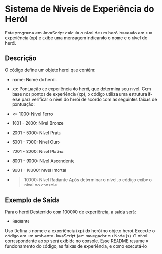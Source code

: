 # Sistema de Níveis de Experiência do Herói
Este programa em JavaScript calcula o nível de um herói baseado em sua experiência (xp) e exibe uma mensagem indicando o nome e o nível do herói.

## Descrição
O código define um objeto heroi que contém:

- nome: Nome do herói.
- xp: Pontuação de experiência do herói, que determina seu nível.
Com base nos pontos de experiência (xp), o código utiliza uma estrutura if-else para verificar o nível do herói de acordo com as seguintes faixas de pontuação:

- <= 1000: Nível Ferro
- 1001 - 2000: Nível Bronze
- 2001 - 5000: Nível Prata
- 5001 - 7000: Nível Ouro
- 7001 - 8000: Nível Platina
- 8001 - 9000: Nível Ascendente
- 9001 - 10000: Nível Imortal
- > 10000: Nível Radiante
Após determinar o nível, o código exibe o nível no console.

## Exemplo de Saída
Para o herói Destemido com 100000 de experiência, a saída será:

- Radiante

Uso
Defina o nome e a experiência (xp) do herói no objeto heroi.
Execute o código em um ambiente JavaScript (ex: navegador ou Node.js).
O nível correspondente ao xp será exibido no console.
Esse README resume o funcionamento do código, as faixas de experiência, e como executá-lo.
